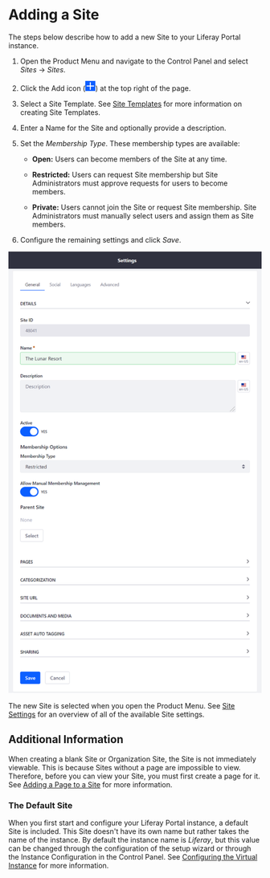 # Adding a Site

The steps below describe how to add a new Site to your Liferay Portal instance. 

1.  Open the Product Menu and navigate to the Control Panel and select *Sites* &rarr; *Sites*.

2.  Click the Add icon (![Add Site](../../../images/icon-add.png)) at the top right of the page.
     
3.  Select a Site Template. See [Site Templates](https://github.com/liferay/liferay-learn/tree/master/docs/dxp/7.2.x/en/site-building/01-building-sites/02-building-sites-with-site-templates.markdown) for more information on creating Site Templates.

4.  Enter a Name for the Site and optionally provide a description.

5.  Set the *Membership Type*. These membership types are available:

    - **Open:** Users can become members of the Site at any time.

    - **Restricted:** Users can request Site membership but Site Administrators must approve requests for users to become members.

    - **Private:** Users cannot join the Site or request Site membership. Site Administrators must manually select users and assign them as Site members.

6.  Configure the remaining settings and click *Save*.

![The General section provides the basic information for your Site.](./images/building-sites-general-form.png)

The new Site is selected when you open the Product Menu. See [Site Settings](TODO) for an overview of all of the available Site settings.

## Additional Information

When creating a blank Site or Organization Site, the Site is not immediately viewable. This is because Sites without a page are impossible to view. Therefore, before you can view your Site, you must first create a page for it. See [Adding a Page to a Site](../02-creating-pages/02-adding-a-page-to-a-site.md) for more information.

### The Default Site

When you first start and configure your Liferay Portal instance, a default Site is included. This Site doesn't have its own name but rather takes the name of the instance. By default the instance name is *Liferay*, but this value can be changed through the configuration of the setup wizard or through the Instance Configuration in the Control Panel. See [Configuring the Virtual Instance](TODO) for more information.
